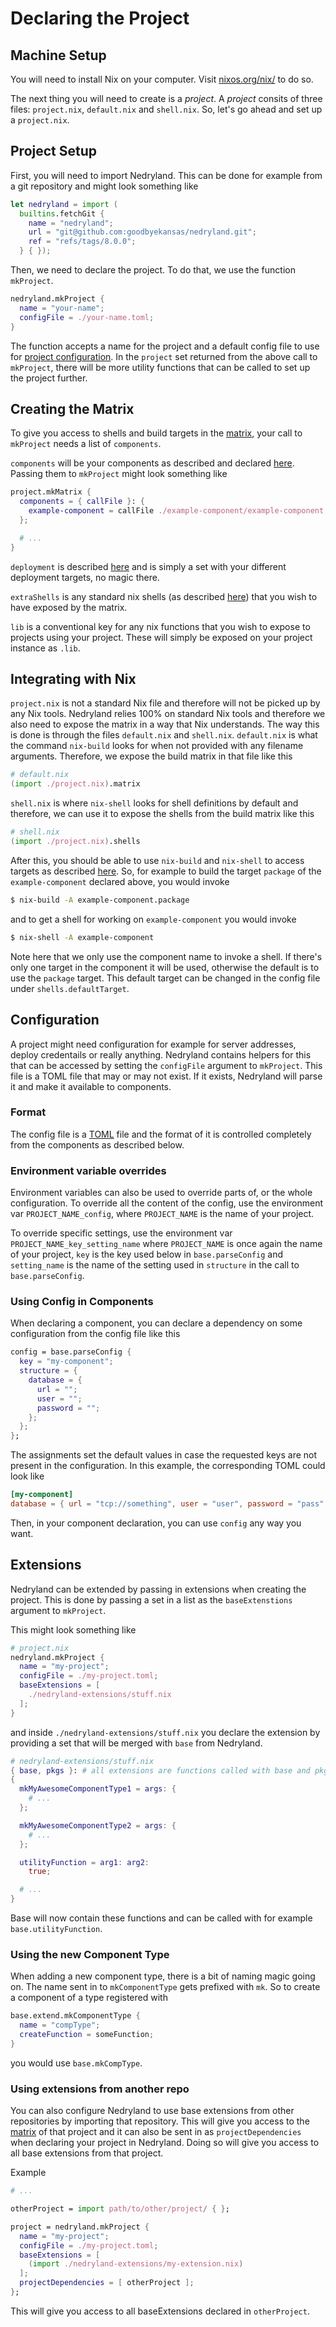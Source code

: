 # Declaring the Project

## Machine Setup
You will need to install Nix on your computer. Visit [nixos.org/nix/](https://nixos.org/nix/) to do so.

The next thing you will need to create is a _project_. A _project_ consits of three files:
`project.nix`, `default.nix` and `shell.nix`. So, let's go ahead and set up a `project.nix`.

## Project Setup

First, you will need to import Nedryland. This can be done for example from a git repository and
might look something like

```nix
let nedryland = import (
  builtins.fetchGit {
    name = "nedryland";
    url = "git@github.com:goodbyekansas/nedryland.git";
    ref = "refs/tags/8.0.0";
  } { });
```

Then, we need to declare the project. To do that, we use the function `mkProject`.

```nix
nedryland.mkProject {
  name = "your-name";
  configFile = ./your-name.toml;
}
```

The function accepts a name for the project and a default config file to use for [project
configuration](#configuration). In the `project` set returned from the above call to `mkProject`,
there will be more utility functions that can be called to set up the project further.

## Creating the Matrix

To give you access to shells and build targets in the [matrix](./concepts/matrix.md), your call to `mkProject`
needs a list of `components`.

`components` will be your components as described and declared [here](./components.md). Passing them
to `mkProject` might look something like

```nix
project.mkMatrix {
  components = { callFile }: {
    example-component = callFile ./example-component/example-component.nix {};
  };

  # ...
}
```

`deployment` is described [here](./deployment.md) and is simply a set with your different deployment
targets, no magic there.

`extraShells` is any standard nix shells (as described
[here](https://nixos.org/nix/manual/#sec-nix-shell)) that you wish to have exposed by the matrix.

`lib` is a conventional key for any nix functions that you wish to expose to projects using your
project. These will simply be exposed on your project instance as `.lib`.

## Integrating with Nix

`project.nix` is not a standard Nix file and therefore will not be picked up by any Nix tools.
Nedryland relies 100% on standard Nix tools and therefore we also need to expose the matrix in a way
that Nix understands. The way this is done is through the files `default.nix` and `shell.nix`.
`default.nix` is what the command `nix-build` looks for when not provided with any filename
arguments. Therefore, we expose the build matrix in that file like this

```nix
# default.nix
(import ./project.nix).matrix
```

`shell.nix` is where `nix-shell` looks for shell definitions by default and therefore, we can use it
to expose the shells from the build matrix like this

```nix
# shell.nix
(import ./project.nix).shells
```

After this, you should be able to use `nix-build` and `nix-shell` to access targets as described
[here](./concepts/matrix.md). So, for example to build the target `package` of the `example-component`
declared above, you would invoke

```sh
$ nix-build -A example-component.package
```

and to get a shell for working on `example-component` you would invoke

```sh
$ nix-shell -A example-component
```

Note here that we only use the component name to invoke a shell. If there's only one target in the
component it will be used, otherwise the default is to use the `package` target. This default target
can be changed in the config file under `shells.defaultTarget`.

## Configuration

A project might need configuration for example for server addresses, deploy credentails or really
anything. Nedryland contains helpers for this that can be accessed by setting the `configFile`
argument to `mkProject`. This file is a TOML file that may or may not exist. If it exists, Nedryland
will parse it and make it available to components.

### Format

The config file is a [TOML](https://github.com/toml-lang/toml) file and the format of it is
controlled completely from the components as described below.

### Environment variable overrides

Environment variables can also be used to override parts of, or the whole configuration. To override
all the content of the config, use the environment var `PROJECT_NAME_config`, where `PROJECT_NAME`
is the name of your project.

To override specific settings, use the environment var `PROJECT_NAME_key_setting_name` where
`PROJECT_NAME` is once again the name of your project, `key` is the key used below in
`base.parseConfig` and `setting_name` is the name of the setting used in `structure` in the call to
`base.parseConfig`.

### Using Config in Components

When declaring a component, you can declare a dependency on some configuration from the config file
like this

```nix
config = base.parseConfig {
  key = "my-component";
  structure = {
    database = {
      url = "";
      user = "";
      password = "";
    };
  };
};
```

The assignments set the default values in case the requested keys are not present in the
configuration. In this example, the corresponding TOML could look like

```toml
[my-component]
database = { url = "tcp://something", user = "user", password = "pass" }
```

Then, in your component declaration, you can use `config` any way you want.

## Extensions

Nedryland can be extended by passing in extensions when creating the project.
This is done by passing a set in a list as the `baseExtenstions` argument to
`mkProject`.

This might look something like

```nix
# project.nix
nedryland.mkProject {
  name = "my-project";
  configFile = ./my-project.toml;
  baseExtensions = [
    ./nedryland-extensions/stuff.nix
  ];
}
```

and inside `./nedryland-extensions/stuff.nix` you declare the extension by providing a set
that will be merged with `base` from Nedryland.

```nix
# nedryland-extensions/stuff.nix
{ base, pkgs }: # all extensions are functions called with base and pkgs
{
  mkMyAwesomeComponentType1 = args: {
    # ...
  };

  mkMyAwesomeComponentType2 = args: {
    # ...
  };

  utilityFunction = arg1: arg2:
    true;

  # ...
}
```

Base will now contain these functions and can be called with for example `base.utilityFunction`.

### Using the new Component Type

When adding a new component type, there is a bit of naming magic going on. The name sent in to
`mkComponentType` gets prefixed with `mk`. So to create a component of a type registered with

```nix
base.extend.mkComponentType {
  name = "compType";
  createFunction = someFunction;
}
```

you would use `base.mkCompType`.

### Using extensions from another repo

You can also configure Nedryland to use base extensions from other repositories by importing that
repository. This will give you access to the [matrix](./concepts/matrix.md) of that project and it can
also be sent in as `projectDependencies` when declaring your project in Nedryland. Doing so will
give you access to all base extensions from that project.

Example

```nix
# ...

otherProject = import path/to/other/project/ { };

project = nedryland.mkProject {
  name = "my-project";
  configFile = ./my-project.toml;
  baseExtensions = [
    (import ./nedryland-extensions/my-extension.nix)
  ];
  projectDependencies = [ otherProject ];
};
```

This will give you access to all baseExtensions declared in `otherProject`.
